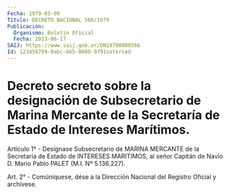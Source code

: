 ```yaml
---
Fecha: 1979-03-09
Título: DECRETO NACIONAL 566/1979
Publicación:
  Organismo: Boletín Oficial
  Fecha: 2013-06-17
SAIJ: https://www.saij.gob.ar/DN19790000566
Id: 123456789-0abc-665-0000-9791soterced
---
```

# Decreto secreto sobre la designación de Subsecretario de Marina Mercante de la Secretaría de Estado de Intereses Marítimos.

<a id="1"></a>
Artículo 1° - Desígnase Subsecretario de MARINA MERCANTE de la Secretaría de Estado de INTERESES MARITIMOS, al señor Capitán de Navío D. Mario Pablo PALET (M.I. Nº 5.136.227).

<a id="2"></a>
Art. 2° - Comúniquese, dése a la Dirección Nacional del Registro Oficial y archívese.